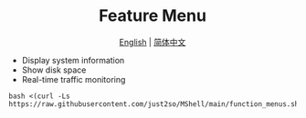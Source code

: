 <h1 align="center">
  Feature Menu
</h1>

<p align="center">
 <a href="README.en.md">English</a> | <a href="/README.md">简体中文</a>  
</p>

* Display system information
* Show disk space
* Real-time traffic monitoring
  
```shell
bash <(curl -Ls https://raw.githubusercontent.com/just2so/MShell/main/function_menus.sh)
```






